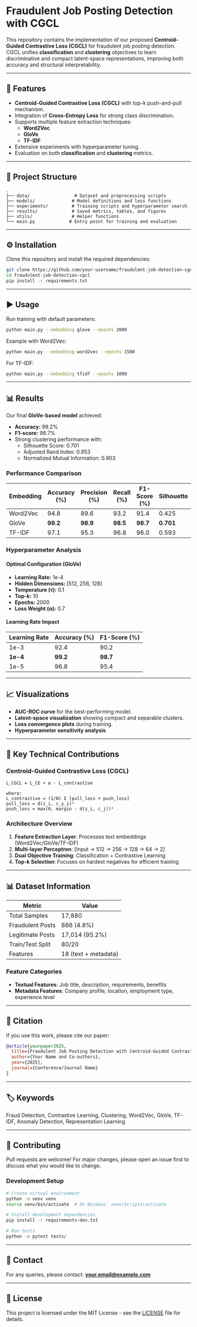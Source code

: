 # Fraudulent Job Posting Detection with CGCL

This repository contains the implementation of our proposed **Centroid-Guided Contrastive Loss (CGCL)** for fraudulent job posting detection.  
CGCL unifies **classification** and **clustering** objectives to learn discriminative and compact latent-space representations, improving both accuracy and structural interpretability.

---

## 🚀 Features
- **Centroid-Guided Contrastive Loss (CGCL)** with top-k push-and-pull mechanism.
- Integration of **Cross-Entropy Loss** for strong class discrimination.
- Supports multiple feature extraction techniques:
  - **Word2Vec**
  - **GloVe**
  - **TF-IDF**
- Extensive experiments with hyperparameter tuning.
- Evaluation on both **classification** and **clustering** metrics.

---

## 📂 Project Structure

```
.
├── data/                 # Dataset and preprocessing scripts
├── models/              # Model definitions and loss functions
├── experiments/         # Training scripts and hyperparameter search
├── results/             # Saved metrics, tables, and figures
├── utils/               # Helper functions
└── main.py             # Entry point for training and evaluation
```

---

## ⚙️ Installation
Clone this repository and install the required dependencies:

```bash
git clone https://github.com/your-username/fraudulent-job-detection-cgcl.git
cd fraudulent-job-detection-cgcl
pip install -r requirements.txt
```

---

## ▶️ Usage
Run training with default parameters:

```bash
python main.py --embedding glove --epochs 2000
```

Example with Word2Vec:

```bash
python main.py --embedding word2vec --epochs 1500
```

For TF-IDF:

```bash
python main.py --embedding tfidf --epochs 1000
```

---

## 📊 Results
Our final **GloVe-based model** achieved:
* **Accuracy:** 99.2%
* **F1-score:** 98.7%
* Strong clustering performance with:
   * Silhouette Score: 0.701
   * Adjusted Rand Index: 0.953
   * Normalized Mutual Information: 0.903

### Performance Comparison

| Embedding | Accuracy (%) | Precision (%) | Recall (%) | F1-Score (%) | Silhouette | ARI | NMI |
|-----------|--------------|---------------|------------|--------------|------------|-----|-----|
| Word2Vec  | 94.8         | 89.6          | 93.2       | 91.4         | 0.425      | 0.723 | 0.712 |
| GloVe     | **99.2**     | **98.9**      | **98.5**   | **98.7**     | **0.701**  | **0.953** | **0.903** |
| TF-IDF    | 97.1         | 95.3          | 96.8       | 96.0         | 0.593      | 0.847 | 0.825 |

### Hyperparameter Analysis

#### Optimal Configuration (GloVe)
- **Learning Rate:** 1e-4
- **Hidden Dimensions:** [512, 256, 128]
- **Temperature (τ):** 0.1
- **Top-k:** 10
- **Epochs:** 2000
- **Loss Weight (α):** 0.7

#### Learning Rate Impact
| Learning Rate | Accuracy (%) | F1-Score (%) |
|---------------|--------------|--------------|
| 1e-3          | 92.4         | 90.2         |
| **1e-4**      | **99.2**     | **98.7**     |
| 1e-5          | 96.8         | 95.4         |

---

## 📈 Visualizations
* **AUC-ROC curve** for the best-performing model.
* **Latent-space visualization** showing compact and separable clusters.
* **Loss convergence plots** during training.
* **Hyperparameter sensitivity analysis**.

---

## 🔬 Key Technical Contributions

### Centroid-Guided Contrastive Loss (CGCL)
```
L_CGCL = L_CE + α · L_contrastive

where:
L_contrastive = (1/N) Σ [pull_loss + push_loss]
pull_loss = d(z_i, c_y_i)²
push_loss = max(0, margin - d(z_i, c_j))²
```

### Architecture Overview
1. **Feature Extraction Layer**: Processes text embeddings (Word2Vec/GloVe/TF-IDF)
2. **Multi-layer Perceptron**: [Input → 512 → 256 → 128 → 64 → 2]
3. **Dual Objective Training**: Classification + Contrastive Learning
4. **Top-k Selection**: Focuses on hardest negatives for efficient training

---

## 📊 Dataset Information

| Metric | Value |
|--------|-------|
| Total Samples | 17,880 |
| Fraudulent Posts | 866 (4.8%) |
| Legitimate Posts | 17,014 (95.2%) |
| Train/Test Split | 80/20 |
| Features | 18 (text + metadata) |

### Feature Categories
- **Textual Features**: Job title, description, requirements, benefits
- **Metadata Features**: Company profile, location, employment type, experience level

---

## 📑 Citation
If you use this work, please cite our paper:

```bibtex
@article{yourpaper2025,
  title={Fraudulent Job Posting Detection with Centroid-Guided Contrastive Loss},
  author={Your Name and Co-authors},
  year={2025},
  journal={Conference/Journal Name}
}
```

---

## 🏷️ Keywords
Fraud Detection, Contrastive Learning, Clustering, Word2Vec, GloVe, TF-IDF, Anomaly Detection, Representation Learning

---

## 🤝 Contributing
Pull requests are welcome! For major changes, please open an issue first to discuss what you would like to change.

### Development Setup
```bash
# Create virtual environment
python -m venv venv
source venv/bin/activate  # On Windows: venv\Scripts\activate

# Install development dependencies
pip install -r requirements-dev.txt

# Run tests
python -m pytest tests/
```

---

## 📧 Contact
For any queries, please contact: **your.email@example.com**

---

## 📜 License
This project is licensed under the MIT License - see the [LICENSE](LICENSE) file for details.
